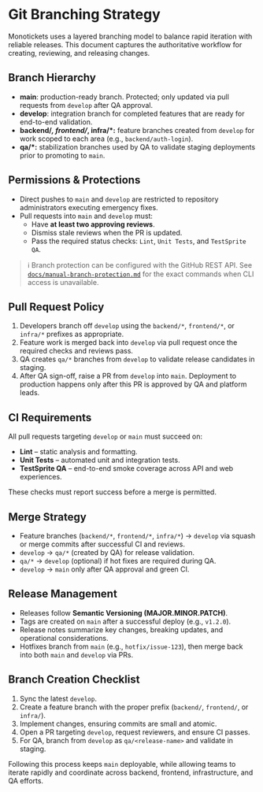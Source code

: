 # Git Branching Strategy

Monotickets uses a layered branching model to balance rapid iteration with reliable releases. This document captures the authoritative workflow for creating, reviewing, and releasing changes.

## Branch Hierarchy

- **main**: production-ready branch. Protected; only updated via pull requests from `develop` after QA approval.
- **develop**: integration branch for completed features that are ready for end-to-end validation.
- **backend/*, frontend/*, infra/*:** feature branches created from `develop` for work scoped to each area (e.g., `backend/auth-login`).
- **qa/*:** stabilization branches used by QA to validate staging deployments prior to promoting to `main`.

## Permissions & Protections

- Direct pushes to `main` and `develop` are restricted to repository administrators executing emergency fixes.
- Pull requests into `main` and `develop` must:
  - Have **at least two approving reviews**.
  - Dismiss stale reviews when the PR is updated.
  - Pass the required status checks: `Lint`, `Unit Tests`, and `TestSprite QA`.

> ℹ️ Branch protection can be configured with the GitHub REST API. See [`docs/manual-branch-protection.md`](manual-branch-protection.md) for the exact commands when CLI access is unavailable.

## Pull Request Policy

1. Developers branch off `develop` using the `backend/*`, `frontend/*`, or `infra/*` prefixes as appropriate.
2. Feature work is merged back into `develop` via pull request once the required checks and reviews pass.
3. QA creates `qa/*` branches from `develop` to validate release candidates in staging.
4. After QA sign-off, raise a PR from `develop` into `main`. Deployment to production happens only after this PR is approved by QA and platform leads.

## CI Requirements

All pull requests targeting `develop` or `main` must succeed on:

- **Lint** – static analysis and formatting.
- **Unit Tests** – automated unit and integration tests.
- **TestSprite QA** – end-to-end smoke coverage across API and web experiences.

These checks must report success before a merge is permitted.

## Merge Strategy

- Feature branches (`backend/*`, `frontend/*`, `infra/*`) → `develop` via squash or merge commits after successful CI and reviews.
- `develop` → `qa/*` (created by QA) for release validation.
- `qa/*` → `develop` (optional) if hot fixes are required during QA.
- `develop` → `main` only after QA approval and green CI.

## Release Management

- Releases follow **Semantic Versioning (MAJOR.MINOR.PATCH)**.
- Tags are created on `main` after a successful deploy (e.g., `v1.2.0`).
- Release notes summarize key changes, breaking updates, and operational considerations.
- Hotfixes branch from `main` (e.g., `hotfix/issue-123`), then merge back into both `main` and `develop` via PRs.

## Branch Creation Checklist

1. Sync the latest `develop`.
2. Create a feature branch with the proper prefix (`backend/`, `frontend/`, or `infra/`).
3. Implement changes, ensuring commits are small and atomic.
4. Open a PR targeting `develop`, request reviewers, and ensure CI passes.
5. For QA, branch from `develop` as `qa/<release-name>` and validate in staging.

Following this process keeps `main` deployable, while allowing teams to iterate rapidly and coordinate across backend, frontend, infrastructure, and QA efforts.
